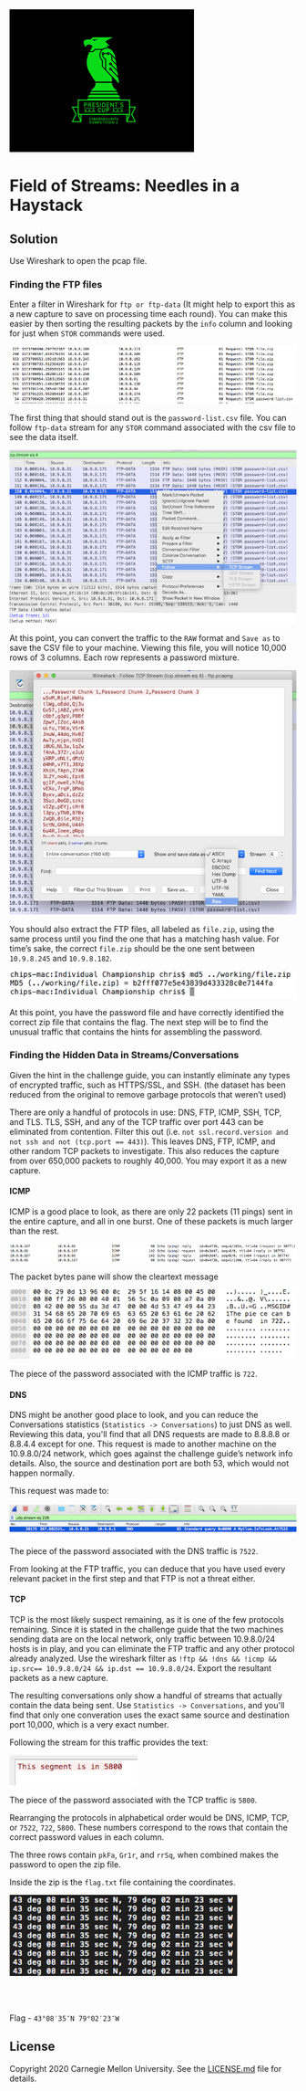 <img src="../../../logo.png" height="250px">

# Field of Streams: Needles in a Haystack

## Solution

Use Wireshark to open the pcap file.

### Finding the FTP files

Enter a filter in Wireshark for `ftp or ftp-data` (It might help to export this as a new capture to save on processing time each round). You can make this easier by then sorting the resulting packets by the `info` column and looking for just when `STOR` commands were used.

<img src="screenshots/Picture1.png">

The first thing that should stand out is the `password-list.csv` file. You can follow `ftp-data` stream for any `STOR` command associated with the csv file to see the data itself.

<img src="screenshots/Picture9.png">

At this point, you can convert the traffic to the `RAW` format and `Save as` to save the CSV file to your machine. Viewing this file, you will notice 10,000 rows of 3 columns. Each row represents a password mixture.

<img src="screenshots/Picture8.png">

You should also extract the FTP files, all labeled as `file.zip`, using the same process until you find the one that has a matching hash value. For time’s sake, the correct `file.zip` should be the one sent between `10.9.8.245` and `10.9.8.182`.

<img src="screenshots/Picture2.png">

At this point, you have the password file and have correctly identified the correct zip file that contains the flag. The next step will be to find the unusual traffic that contains the hints for assembling the password.

### Finding the Hidden Data in Streams/Conversations

Given the hint in the challenge guide, you can instantly eliminate any types of encrypted traffic, such as HTTPS/SSL, and SSH. (the dataset has been reduced from the original to remove garbage protocols that weren’t used)

There are only a handful of protocols in use: DNS, FTP, ICMP, SSH, TCP, and TLS. TLS, SSH, and any of the TCP traffic over port 443 can be eliminated from contention. Filter this out (i.e. `not ssl.record.version and not ssh and not (tcp.port == 443)`). This leaves DNS, FTP, ICMP, and other random TCP packets to investigate. This also reduces the capture from over 650,000 packets to roughly 40,000. You may export it as a new capture.

#### ICMP

ICMP is a good place to look, as there are only 22 packets (11 pings) sent in the entire capture, and all in one burst. One of these packets is much larger than the rest.

<img src="screenshots/Picture3.png">

The packet bytes pane will show the cleartext message

<img src="screenshots/Picture4.png">

The piece of the password associated with the ICMP traffic is `722`.

#### DNS

DNS might be another good place to look, and you can reduce the Conversations statistics (`Statistics -> Conversations`) to just DNS as well. Reviewing this data, you'll find that all DNS requests are made to 8.8.8.8 or 8.8.4.4 except for one. This request is made to another machine on the 10.9.8.0/24 network, which goes against the challenge guide’s network info details. Also, the source and destination port are both 53, which would not happen normally.

This request was made to:

<img src="screenshots/Picture5.png"> 

The piece of the password associated with the DNS traffic is `7522`.

From looking at the FTP traffic, you can deduce that you have used every relevant packet in the first step and that FTP is not a threat either.

#### TCP

TCP is the most likely suspect remaining, as it is one of the few protocols remaining. Since it is stated in the challenge guide that the two machines sending data are on the local network, only traffic between 10.9.8.0/24 hosts is in play, and you can eliminate the FTP traffic and any other protocol already analyzed. Use the wireshark filter as `!ftp && !dns && !icmp && ip.src== 10.9.8.0/24 && ip.dst == 10.9.8.0/24`. Export the resultant packets as a new capture.

The resulting conversations only show a handful of streams that actually contain the data being sent. Use `Statistics -> Conversations`, and you'll find that only one converation uses the exact same source and destination port 10,000, which is a very exact number.

Following the stream for this traffic provides the text:

<img src="screenshots/Picture6.png"> 

The piece of the password associated with the TCP traffic is `5800`.

Rearranging the protocols in alphabetical order would be DNS, ICMP, TCP, or `7522`, `722`, `5800`. These numbers correspond to the rows that contain the correct password values in each column.

The three rows contain `pkFa`, `Gr1r`, and `rrSq`, when combined makes the password to open the zip file.

Inside the zip is the `flag.txt` file containing the coordinates.
 
<img src="screenshots/Picture7.png"> 



<br><br>

Flag - `43°08′35″N 79°02′23″W`


## License
Copyright 2020 Carnegie Mellon University. See the [LICENSE.md](../../../LICENSE.md) file for details.